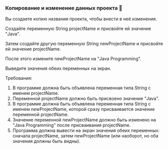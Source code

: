 
### Копирование и изменение данных проекта 📝

Вы создаете копию названия проекта, чтобы внести в неё изменения.

Создайте переменную String projectName и присвойте ей значение "Java".

Затем создайте другую переменную String newProjectName и присвойте ей значение projectName.

После этого измените newProjectName на "Java Programming".

Выведите значения обеих переменных на экран.

Требования:
1. В программе должна быть объявлена переменная типа String с именем projectName. 
2. Переменной projectName должно быть присвоено значение "Java". 
3. В программе должна быть объявлена переменная типа String с именем newProjectName, которой сразу присваивается значение переменной projectName. 
4. Значение переменной newProjectName должно быть изменено на "Java Programming" после присваивания projectName. 
5. Программа должна вывести на экран значения обеих переменных: сначала projectName, затем newProjectName (или наоборот, но оба значения должны быть видны).